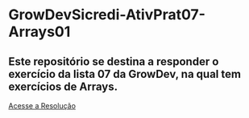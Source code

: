 # GrowDevSicredi-AtivPrat07-Arrays01
## Este repositório se destina a responder o exercício da lista 07 da GrowDev, na qual tem exercícios de Arrays.
[Acesse a Resolução](https://pablogarcia48.github.io/GrowDevSicredi-AtivPrat07-Arrays01/)

